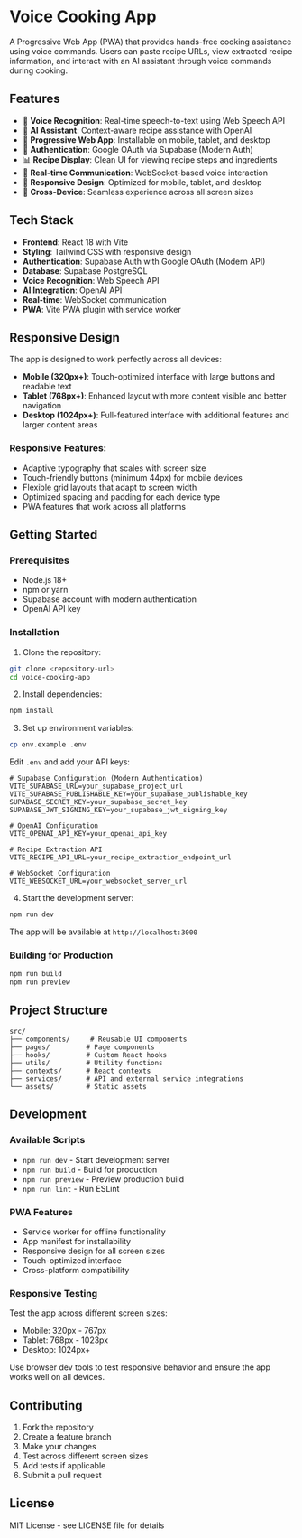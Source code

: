 # Voice Cooking App

A Progressive Web App (PWA) that provides hands-free cooking assistance using voice commands. Users can paste recipe URLs, view extracted recipe information, and interact with an AI assistant through voice commands during cooking.

## Features

- 🎤 **Voice Recognition**: Real-time speech-to-text using Web Speech API
- 🤖 **AI Assistant**: Context-aware recipe assistance with OpenAI
- 📱 **Progressive Web App**: Installable on mobile, tablet, and desktop
- 🔐 **Authentication**: Google OAuth via Supabase (Modern Auth)
- 📊 **Recipe Display**: Clean UI for viewing recipe steps and ingredients
- 🔄 **Real-time Communication**: WebSocket-based voice interaction
- 🎨 **Responsive Design**: Optimized for mobile, tablet, and desktop
- 📐 **Cross-Device**: Seamless experience across all screen sizes

## Tech Stack

- **Frontend**: React 18 with Vite
- **Styling**: Tailwind CSS with responsive design
- **Authentication**: Supabase Auth with Google OAuth (Modern API)
- **Database**: Supabase PostgreSQL
- **Voice Recognition**: Web Speech API
- **AI Integration**: OpenAI API
- **Real-time**: WebSocket communication
- **PWA**: Vite PWA plugin with service worker

## Responsive Design

The app is designed to work perfectly across all devices:

- **Mobile (320px+)**: Touch-optimized interface with large buttons and readable text
- **Tablet (768px+)**: Enhanced layout with more content visible and better navigation
- **Desktop (1024px+)**: Full-featured interface with additional features and larger content areas

### Responsive Features:
- Adaptive typography that scales with screen size
- Touch-friendly buttons (minimum 44px) for mobile devices
- Flexible grid layouts that adapt to screen width
- Optimized spacing and padding for each device type
- PWA features that work across all platforms

## Getting Started

### Prerequisites

- Node.js 18+ 
- npm or yarn
- Supabase account with modern authentication
- OpenAI API key

### Installation

1. Clone the repository:
```bash
git clone <repository-url>
cd voice-cooking-app
```

2. Install dependencies:
```bash
npm install
```

3. Set up environment variables:
```bash
cp env.example .env
```

Edit `.env` and add your API keys:
```env
# Supabase Configuration (Modern Authentication)
VITE_SUPABASE_URL=your_supabase_project_url
VITE_SUPABASE_PUBLISHABLE_KEY=your_supabase_publishable_key
SUPABASE_SECRET_KEY=your_supabase_secret_key
SUPABASE_JWT_SIGNING_KEY=your_supabase_jwt_signing_key

# OpenAI Configuration
VITE_OPENAI_API_KEY=your_openai_api_key

# Recipe Extraction API
VITE_RECIPE_API_URL=your_recipe_extraction_endpoint_url

# WebSocket Configuration
VITE_WEBSOCKET_URL=your_websocket_server_url
```

4. Start the development server:
```bash
npm run dev
```

The app will be available at `http://localhost:3000`

### Building for Production

```bash
npm run build
npm run preview
```

## Project Structure

```
src/
├── components/     # Reusable UI components
├── pages/         # Page components
├── hooks/         # Custom React hooks
├── utils/         # Utility functions
├── contexts/      # React contexts
├── services/      # API and external service integrations
└── assets/        # Static assets
```

## Development

### Available Scripts

- `npm run dev` - Start development server
- `npm run build` - Build for production
- `npm run preview` - Preview production build
- `npm run lint` - Run ESLint

### PWA Features

- Service worker for offline functionality
- App manifest for installability
- Responsive design for all screen sizes
- Touch-optimized interface
- Cross-platform compatibility

### Responsive Testing

Test the app across different screen sizes:
- Mobile: 320px - 767px
- Tablet: 768px - 1023px  
- Desktop: 1024px+

Use browser dev tools to test responsive behavior and ensure the app works well on all devices.

## Contributing

1. Fork the repository
2. Create a feature branch
3. Make your changes
4. Test across different screen sizes
5. Add tests if applicable
6. Submit a pull request

## License

MIT License - see LICENSE file for details
